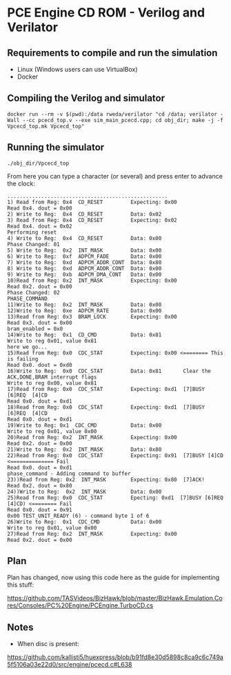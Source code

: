 # PCE Engine CD ROM - Verilog and Verilator

## Requirements to compile and run the simulation

- Linux (Windows users can use VirtualBox)
- Docker

## Compiling the Verilog and simulator

```
docker run --rm -v $(pwd):/data rweda/verilator "cd /data; verilator -Wall --cc pcecd_top.v --exe sim_main_pcecd.cpp; cd obj_dir; make -j -f Vpcecd_top.mk Vpcecd_top"
```

## Running the simulator

```
./obj_dir/Vpcecd_top
```
From here you can type a character (or several) and press enter to advance the clock:
```
....................................................
1) Read from Reg: 0x4  CD_RESET         Expecting: 0x00
Read 0x4. dout = 0x00
2) Write to Reg:  0x4  CD_RESET         Data: 0x02
3) Read from Reg: 0x4  CD_RESET         Expecting: 0x02
Read 0x4. dout = 0x02
Performing reset
4) Write to Reg:  0x4  CD_RESET         Data: 0x00
Phase Changed: 01
5) Write to Reg:  0x2  INT_MASK         Data: 0x00
6) Write to Reg:  0xf  ADPCM_FADE       Data: 0x00
7) Write to Reg:  0xd  ADPCM_ADDR_CONT  Data: 0x80
8) Write to Reg:  0xd  ADPCM_ADDR_CONT  Data: 0x00
9) Write to Reg:  0xb  ADPCM_DMA_CONT   Data: 0x00
10)Read from Reg: 0x2  INT_MASK         Expecting: 0x00
Read 0x2. dout = 0x00
Phase Changed: 02
PHASE_COMMAND
11)Write to Reg:  0x2  INT_MASK         Data: 0x00
12)Write to Reg:  0xe  ADPCM_RATE       Data: 0x00
13)Read from Reg: 0x3  BRAM_LOCK        Expecting: 0x00
Read 0x3. dout = 0x00
bram_enabled = 0x0
14)Write to Reg:  0x1  CD_CMD           Data: 0x81
Write to reg 0x01, value 0x81
here we go...
15)Read from Reg: 0x0  CDC_STAT         Expecting: 0x00 <======== This is failing
Read 0x0. dout = 0xd0
16)Write to Reg:  0x0  CDC_STAT         Data: 0x81       Clear the ACK,DONE,BRAM interrupt flags
Write to reg 0x00, value 0x81
17)Read from Reg: 0x0  CDC_STAT         Expecting: 0xd1  [7]BUSY [6]REQ  [4]CD
Read 0x0. dout = 0xd1
18)Read from Reg: 0x0  CDC_STAT         Expecting: 0xd1  [7]BUSY [6]REQ  [4]CD
Read 0x0. dout = 0xd1
19)Write to Reg: 0x1  CDC_CMD           Data: 0x00
Write to reg 0x01, value 0x00
20)Read from Reg: 0x2  INT_MASK         Expecting: 0x00
Read 0x2. dout = 0x00
21)Write to Reg:  0x2  INT_MASK         Data: 0x80
22)Read from Reg: 0x0  CDC_STAT         Expecting: 0x91  [7]BUSY [4]CD <============== Fail
Read 0x0. dout = 0xd1
phase_command - Adding command to buffer
23))Read from Reg: 0x2  INT_MASK        Expecting: 0x80  [7]ACK!
Read 0x2. dout = 0x80
24))Write to Reg:  0x2  INT_MASK        Data: 0x00
25)Read from Reg: 0x0  CDC_STAT         Epecting: 0xd1  [7]BUSY [6]REQ  [4]CD) <======== Fail
Read 0x0. dout = 0x91
0x00 TEST_UNIT_READY (6) - command byte 1 of 6
26)Write to Reg:  0x1  CDC_CMD          Data: 0x00
Write to reg 0x01, value 0x00
27)Read from Reg: 0x2  INT_MASK         Expecting: 0x00
Read 0x2. dout = 0x00
```

## Plan

Plan has changed, now using this code here as the guide for implementing this stuff:

https://github.com/TASVideos/BizHawk/blob/master/BizHawk.Emulation.Cores/Consoles/PC%20Engine/PCEngine.TurboCD.cs

## Notes

- When disc is present:

https://github.com/kallisti5/huexpress/blob/b91fd8e30d5898c8ca9c6c749a5f5106a03e22d0/src/engine/pcecd.c#L638

